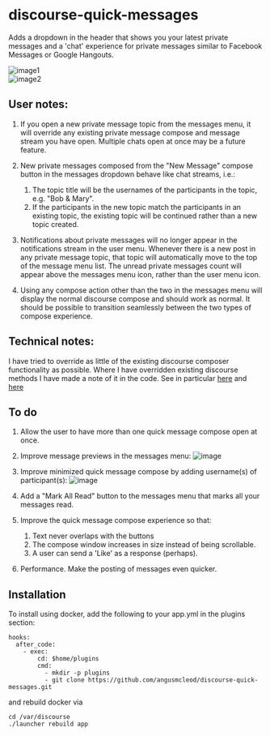 # discourse-quick-messages

Adds a dropdown in the header that shows you your latest private messages and a 'chat' experience for private messages similar to Facebook Messages or Google Hangouts.

![image1](https://cloud.githubusercontent.com/assets/5931623/12876256/30c43b8a-cdcc-11e5-897d-d796279c8029.png)  
![image2](https://cloud.githubusercontent.com/assets/5931623/12876261/5c3fd58a-cdcc-11e5-9d6c-02fb748fa869.png)

## User notes:

1. If you open a new private message topic from the messages menu, it will override any existing private message compose and message stream you have open. Multiple chats open at once may be a future feature.

2. New private messages composed from the "New Message" compose button in the messages dropdown behave like chat streams, i.e.:

    1. The topic title will be the usernames of the participants in the topic, e.g. "Bob & Mary".
    2. If the participants in the new topic match the participants in an existing topic, the existing topic will be continued rather than a new topic created.

3. Notifications about private messages will no longer appear in the notifications stream in the user menu. Whenever there is a new post in any private message topic, that topic will automatically move to the top of the message menu list. The unread private messages count will appear above the messages menu icon, rather than the user menu icon.

4. Using any compose action other than the two in the messages menu will display the normal discourse compose and should work as normal. It should be possible to transition seamlessly between the two types of compose experience.

## Technical notes:

I have tried to override as little of the existing discourse composer functionality as possible. Where I have overridden existing discourse methods I have made a note of it in the code. See in particular [here](https://github.com/angusmcleod/discourse-quick-messages/blob/master/assets/javascripts/discourse/initializers/quick-messages-edits.js.es6#L52) and [here](https://github.com/angusmcleod/discourse-quick-messages/blob/master/assets/javascripts/discourse/initializers/quick-messages-edits.js.es6#L242)

## To do

1. Allow the user to have more than one quick message compose open at once.

2. Improve message previews in the messages menu: ![image](https://cloud.githubusercontent.com/assets/5931623/13037631/52106a52-d353-11e5-85a3-f5b09e453357.png)

3. Improve minimized quick message compose by adding username(s) of participant(s): ![image](https://cloud.githubusercontent.com/assets/5931623/13037637/6f71813a-d353-11e5-989d-61384e798078.png)

4. Add a "Mark All Read" button to the messages menu that marks all your messages read.

5. Improve the quick message compose experience so that:

    1. Text never overlaps with the buttons
    2. The compose window increases in size instead of being scrollable.
    3. A user can send a 'Like' as a response (perhaps).

6. Performance. Make the posting of messages even quicker.

## Installation

To install using docker, add the following to your app.yml in the plugins section:

```
hooks:
  after_code:
    - exec:
        cd: $home/plugins
        cmd:
          - mkdir -p plugins
          - git clone https://github.com/angusmcleod/discourse-quick-messages.git
```

and rebuild docker via

```
cd /var/discourse
./launcher rebuild app
```
